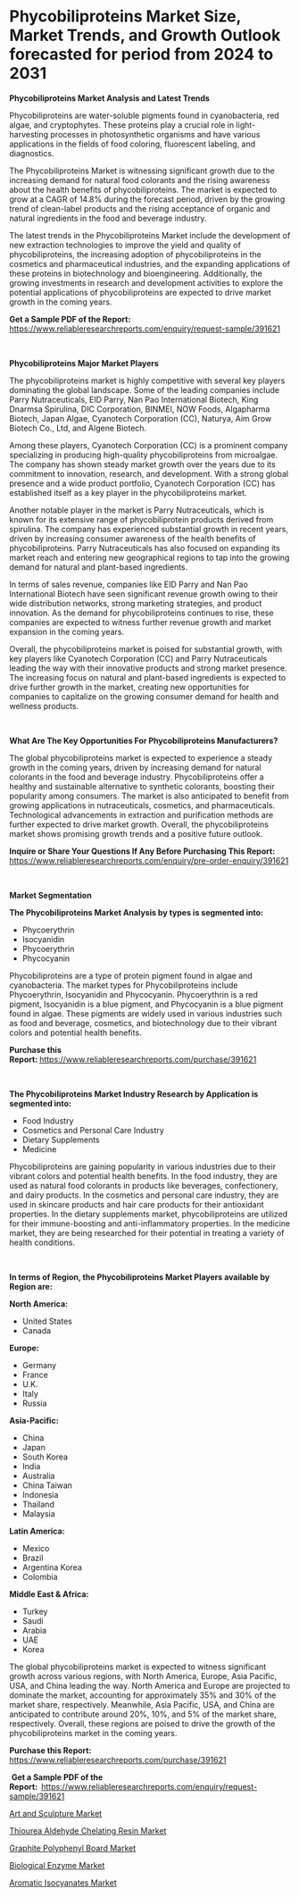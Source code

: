 <p><h1>Phycobiliproteins Market Size, Market Trends, and Growth Outlook forecasted for period from 2024 to 2031</h1></p><p><strong>Phycobiliproteins Market Analysis and Latest Trends</strong></p>
<p><p>Phycobiliproteins are water-soluble pigments found in cyanobacteria, red algae, and cryptophytes. These proteins play a crucial role in light-harvesting processes in photosynthetic organisms and have various applications in the fields of food coloring, fluorescent labeling, and diagnostics.</p><p>The Phycobiliproteins Market is witnessing significant growth due to the increasing demand for natural food colorants and the rising awareness about the health benefits of phycobiliproteins. The market is expected to grow at a CAGR of 14.8% during the forecast period, driven by the growing trend of clean-label products and the rising acceptance of organic and natural ingredients in the food and beverage industry.</p><p>The latest trends in the Phycobiliproteins Market include the development of new extraction technologies to improve the yield and quality of phycobiliproteins, the increasing adoption of phycobiliproteins in the cosmetics and pharmaceutical industries, and the expanding applications of these proteins in biotechnology and bioengineering. Additionally, the growing investments in research and development activities to explore the potential applications of phycobiliproteins are expected to drive market growth in the coming years.</p></p>
<p><strong>Get a Sample PDF of the Report:&nbsp;</strong> <a href="https://www.reliableresearchreports.com/enquiry/request-sample/391621">https://www.reliableresearchreports.com/enquiry/request-sample/391621</a></p>
<p>&nbsp;</p>
<p><strong>Phycobiliproteins Major Market Players</strong></p>
<p><p>The phycobiliproteins market is highly competitive with several key players dominating the global landscape. Some of the leading companies include Parry Nutraceuticals, EID Parry, Nan Pao International Biotech, King Dnarmsa Spirulina, DIC Corporation, BINMEI, NOW Foods, Algapharma Biotech, Japan Algae, Cyanotech Corporation (CC), Naturya, Aim Grow Biotech Co., Ltd, and Algene Biotech.</p><p>Among these players, Cyanotech Corporation (CC) is a prominent company specializing in producing high-quality phycobiliproteins from microalgae. The company has shown steady market growth over the years due to its commitment to innovation, research, and development. With a strong global presence and a wide product portfolio, Cyanotech Corporation (CC) has established itself as a key player in the phycobiliproteins market.</p><p>Another notable player in the market is Parry Nutraceuticals, which is known for its extensive range of phycobiliprotein products derived from spirulina. The company has experienced substantial growth in recent years, driven by increasing consumer awareness of the health benefits of phycobiliproteins. Parry Nutraceuticals has also focused on expanding its market reach and entering new geographical regions to tap into the growing demand for natural and plant-based ingredients.</p><p>In terms of sales revenue, companies like EID Parry and Nan Pao International Biotech have seen significant revenue growth owing to their wide distribution networks, strong marketing strategies, and product innovation. As the demand for phycobiliproteins continues to rise, these companies are expected to witness further revenue growth and market expansion in the coming years.</p><p>Overall, the phycobiliproteins market is poised for substantial growth, with key players like Cyanotech Corporation (CC) and Parry Nutraceuticals leading the way with their innovative products and strong market presence. The increasing focus on natural and plant-based ingredients is expected to drive further growth in the market, creating new opportunities for companies to capitalize on the growing consumer demand for health and wellness products.</p></p>
<p>&nbsp;</p>
<p><strong>What Are The Key Opportunities For Phycobiliproteins Manufacturers?</strong></p>
<p><p>The global phycobiliproteins market is expected to experience a steady growth in the coming years, driven by increasing demand for natural colorants in the food and beverage industry. Phycobiliproteins offer a healthy and sustainable alternative to synthetic colorants, boosting their popularity among consumers. The market is also anticipated to benefit from growing applications in nutraceuticals, cosmetics, and pharmaceuticals. Technological advancements in extraction and purification methods are further expected to drive market growth. Overall, the phycobiliproteins market shows promising growth trends and a positive future outlook.</p></p>
<p><strong>Inquire or Share Your Questions If Any Before Purchasing This Report:</strong> <a href="https://www.reliableresearchreports.com/enquiry/pre-order-enquiry/391621">https://www.reliableresearchreports.com/enquiry/pre-order-enquiry/391621</a></p>
<p>&nbsp;</p>
<p><strong>Market Segmentation</strong></p>
<p><strong>The Phycobiliproteins Market Analysis by types is segmented into:</strong></p>
<p><ul><li>Phycoerythrin</li><li>Isocyanidin</li><li>Phycoerythrin</li><li>Phycocyanin</li></ul></p>
<p><p>Phycobiliproteins are a type of protein pigment found in algae and cyanobacteria. The market types for Phycobiliproteins include Phycoerythrin, Isocyanidin and Phycocyanin. Phycoerythrin is a red pigment, Isocyanidin is a blue pigment, and Phycocyanin is a blue pigment found in algae. These pigments are widely used in various industries such as food and beverage, cosmetics, and biotechnology due to their vibrant colors and potential health benefits.</p></p>
<p><strong>Purchase this Report:&nbsp;</strong><a href="https://www.reliableresearchreports.com/purchase/391621">https://www.reliableresearchreports.com/purchase/391621</a></p>
<p>&nbsp;</p>
<p><strong>The Phycobiliproteins Market Industry Research by Application is segmented into:</strong></p>
<p><ul><li>Food Industry</li><li>Cosmetics and Personal Care Industry</li><li>Dietary Supplements</li><li>Medicine</li></ul></p>
<p><p>Phycobiliproteins are gaining popularity in various industries due to their vibrant colors and potential health benefits. In the food industry, they are used as natural food colorants in products like beverages, confectionery, and dairy products. In the cosmetics and personal care industry, they are used in skincare products and hair care products for their antioxidant properties. In the dietary supplements market, phycobiliproteins are utilized for their immune-boosting and anti-inflammatory properties. In the medicine market, they are being researched for their potential in treating a variety of health conditions.</p></p>
<p>&nbsp;</p>
<p><strong>In terms of Region, the Phycobiliproteins Market Players available by Region are:</strong></p>
<p>
    <p> <strong> North America: </strong>
        <ul>
            <li>United States</li>
            <li>Canada</li>
        </ul>
        </p> 
    <p> <strong> Europe: </strong>
        <ul>
            <li>Germany</li>
            <li>France</li>
            <li>U.K.</li>
            <li>Italy</li>
            <li>Russia</li>
        </ul>
        </p> 
    <p> <strong> Asia-Pacific: </strong>
        <ul>
            <li>China</li>
            <li>Japan</li>
            <li>South Korea</li>
            <li>India</li>
            <li>Australia</li>
            <li>China Taiwan</li>
            <li>Indonesia</li>
            <li>Thailand</li>
            <li>Malaysia</li>
        </ul>
        </p> 
    <p> <strong> Latin America: </strong>
        <ul>
            <li>Mexico</li>
            <li>Brazil</li>
            <li>Argentina Korea</li>
            <li>Colombia</li>
        </ul>
        </p> 
    <p> <strong> Middle East & Africa: </strong>
        <ul>
            <li>Turkey</li>
            <li>Saudi</li>
            <li>Arabia</li>
            <li>UAE</li>
            <li>Korea</li>
        </ul>
    </p>
    </p>
<p><p>The global phycobiliproteins market is expected to witness significant growth across various regions, with North America, Europe, Asia Pacific, USA, and China leading the way. North America and Europe are projected to dominate the market, accounting for approximately 35% and 30% of the market share, respectively. Meanwhile, Asia Pacific, USA, and China are anticipated to contribute around 20%, 10%, and 5% of the market share, respectively. Overall, these regions are poised to drive the growth of the phycobiliproteins market in the coming years.</p></p>
<p><strong>Purchase this Report: </strong><a href="https://www.reliableresearchreports.com/purchase/391621">https://www.reliableresearchreports.com/purchase/391621</a></p>
<p>&nbsp;<strong>Get a Sample PDF of the Report:&nbsp;&nbsp;</strong><a href="https://www.reliableresearchreports.com/enquiry/request-sample/391621">https://www.reliableresearchreports.com/enquiry/request-sample/391621</a></p>
<p><strong></strong></p>
<p><p><a href="https://view.publitas.com/reportprime-1/art-and-sculpture-market-research-report-provides-critical-insights-that-can-help-shape-business-development-and-investment-strategies/">Art and Sculpture Market</a></p><p><a href="https://frill-swim-3cd.notion.site/Thiourea-Aldehyde-Chelating-Resin-Market-Furnish-Information-about-Market-Size-Market-Share-Market-c794aa1262734514989413ed8cf0a4e4">Thiourea Aldehyde Chelating Resin Market</a></p><p><a href="https://spotless-saver-8fd.notion.site/Graphite-Polyphenyl-Board-Market-Share-Market-New-Trends-Analysis-Report-By-Type-By-Application--d8dcc4dd95114c479102da52bced1e8f">Graphite Polyphenyl Board Market</a></p><p><a href="https://cautious-neon-760.notion.site/Global-Biological-Enzyme-Market-by-Types-Applications-and-Major-Players-with-Regional-Growth-Rate-2f4e5db932354542bc4678aa21bb9ebf">Biological Enzyme Market</a></p><p><a href="https://view.publitas.com/reportprime-1/aromatic-isocyanates-market-share-market-new-trends-analysis-report-by-type-by-application-by-end-use-by-region-and-segment-forecasts-2024-2031/">Aromatic Isocyanates Market</a></p></p>